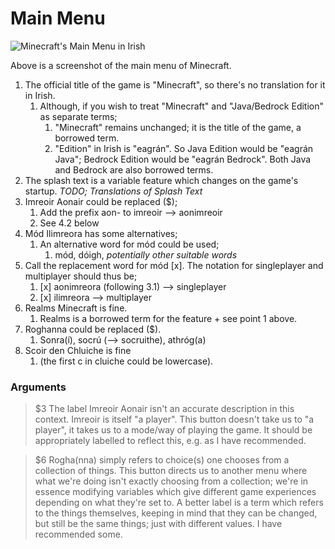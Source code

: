 # Main Menu

![Minecraft's Main Menu in Irish](https://user-images.githubusercontent.com/110356963/182049891-e8e4d66d-3f64-4e6b-a51d-8c08774c0b80.png)

Above is a screenshot of the main menu of Minecraft. 

1. The official title of the game is "Minecraft", so there's no translation for it in Irish. 
   1. Although, if you wish to treat "Minecraft" and "Java/Bedrock Edition" as separate terms;
      1. "Minecraft" remains unchanged; it is the title of the game, a borrowed term.
      2. "Edition" in Irish is "eagrán". So Java Edition would be "eagrán Java"; Bedrock Edition would be "eagrán Bedrock". Both Java and Bedrock are also borrowed terms.
2. The splash text is a variable feature which changes on the game's startup. *TODO; Translations of Splash Text*
3. Imreoir Aonair could be replaced ($);
      1. Add the prefix aon- to imreoir --> aonimreoir
      2. See 4.2 below
4. Mód Ilimreora has some alternatives;
      1. An alternative word for mód could be used; 
          1. mód, dóigh, *potentially other suitable words*
  2. Call the replacement word for mód [x]. The notation for singleplayer and multiplayer should thus be;
        1. [x] aonimreora (following 3.1) --> singleplayer
        2. [x] ilimreora --> multiplayer
5. Realms Minecraft is fine.
    1. Realms is a borrowed term for the feature + see point 1 above.
6. Roghanna could be replaced ($).
    1. Sonra(í), socrú (--> socruithe), athróg(a)
7. Scoir den Chluiche is fine 
    1. (the first c in cluiche could be lowercase).


### Arguments

> $3 The label Imreoir Aonair isn't an accurate description in this context. Imreoir is itself "a player". This button doesn't take us to "a player", it takes us to a mode/way of playing the game. It should be appropriately labelled to reflect this, e.g. as I have recommended.


> $6 Rogha(nna) simply refers to choice(s) one chooses from a collection of things. This button directs us to another menu where what we're doing isn't exactly choosing from a collection; we're in essence modifying variables which give different game experiences depending on what they're set to. A better label is a term which refers to the things themselves, keeping in mind that they can be changed, but still be the same things; just with different values. I have recommended some.

